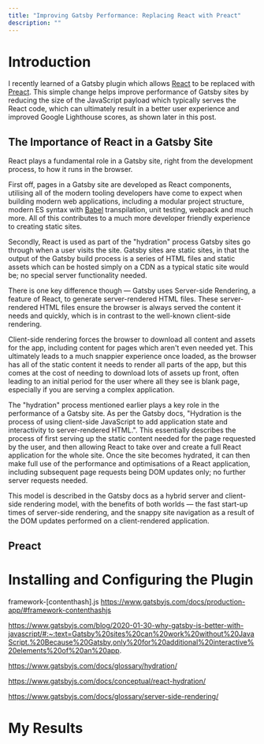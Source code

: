 ```yaml
---
title: "Improving Gatsby Performance: Replacing React with Preact"
description: ""
---
```


# Introduction

I recently learned of a Gatsby plugin which allows [React][react-url] to be replaced with [Preact][preact-url]. This simple
change helps improve performance of Gatsby sites by reducing the size of the JavaScript payload which typically serves the
React code, which can ultimately result in a better user experience and improved Google Lighthouse scores,
as shown later in this post.

## The Importance of React in a Gatsby Site

React plays a fundamental role in a Gatsby site, right from the development process, to how it runs in the browser.

First off, pages in a Gatsby site are developed as React components, utilising all of the modern tooling developers have come to
expect when building modern web applications, including a modular project structure, modern ES syntax with [Babel][babel-url]
transpilation, unit testing, webpack and much more. All of this contributes to a much more developer friendly experience
to creating static sites.

Secondly, React is used as part of the &quot;hydration&quot; process Gatsby sites go through when a user visits the site. Gatsby
sites are static sites, in that the output of the Gatsby build process is a series of HTML files and static assets which
can be hosted simply on a CDN as a typical static site would be; no special server functionality needed.

There is one key difference though &mdash; Gatsby uses Server-side Rendering, a feature of React, to generate server-rendered
HTML files. These server-rendered HTML files ensure the browser is always served the content it needs and quickly, which is in
contrast to the well-known client-side rendering.

Client-side rendering forces the browser to download all content and assets for the app, including content for pages which
aren't even needed yet. This ultimately leads to a much snappier experience once loaded, as the browser has all of the
static content it needs to render all parts of the app, but this comes at the cost of needing to download lots of assets up front,
often leading to an initial period for the user where all they see is blank page, especially if you are serving a complex
application.

The &quot;hydration&quot; process mentioned earlier plays a key role in the performance of a Gatsby site. As per the Gatsby
docs, &quot;Hydration is the process of using client-side JavaScript to add application state and interactivity to
server-rendered HTML.&quot;. This essentially describes the process of first serving up the static content needed for the
page requested by the user, and then allowing React to take over and create a full React application for the whole site.
Once the site becomes hydrated, it can then make full use of the performance and optimisations of a React application,
including subsequent page requests being DOM updates only; no further server requests needed.

This model is described in the Gatsby docs as a hybrid server and client-side rendering model, with the benefits of both
worlds &mdash; the fast start-up times of server-side rendering, and the snappy site navigation as a result of the DOM
updates performed on a client-rendered application.

## Preact

# Installing and Configuring the Plugin

framework-[contenthash].js
https://www.gatsbyjs.com/docs/production-app/#framework-contenthashjs

https://www.gatsbyjs.com/blog/2020-01-30-why-gatsby-is-better-with-javascript/#:~:text=Gatsby%20sites%20can%20work%20without%20JavaScript.%20Because%20Gatsby,only%20for%20additional%20interactive%20elements%20of%20an%20app.

https://www.gatsbyjs.com/docs/glossary/hydration/

https://www.gatsbyjs.com/docs/conceptual/react-hydration/

https://www.gatsbyjs.com/docs/glossary/server-side-rendering/

# My Results

[react-url]: https://reactjs.org/
[preact-url]: https://preactjs.com/
[babel-url]: https://babeljs.io/
